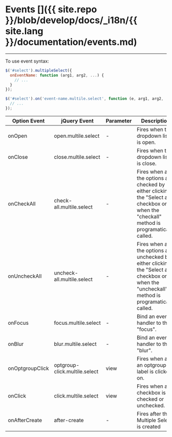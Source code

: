 # Events []({{ site.repo }}/blob/develop/docs/_i18n/{{ site.lang }}/documentation/events.md)

---

To use event syntax:

```js
$('#select').multipleSelect({
  onEventName: function (arg1, arg2, ...) {
    // ...
  }
});

$('#select').on('event-name.multile.select', function (e, arg1, arg2, ...) {
  // ...
});
```

<div class="start-table"></div>

| Option Event    | jQuery Event                  | Parameter | Description                                                                                                                                      |
|-----------------|-------------------------------|-----------|--------------------------------------------------------------------------------------------------------------------------------------------------|
| onOpen          | open.multile.select           | -         | Fires when the dropdown list is open.                                                                                                            |
| onClose         | close.multile.select          | -         | Fires when the dropdown list is close.                                                                                                           |
| onCheckAll      | check-all.multile.select      | -         | Fires when all the options are checked by either clicking the "Select all" checkbox or when the "checkall" method is programatically called.     |
| onUncheckAll    | uncheck-all.multile.select    | -         | Fires when all the options are unchecked by either clicking the "Select all" checkbox or when the "uncheckall" method is programatically called. |
| onFocus         | focus.multile.select          | -         | Bind an event handler to the "focus".                                                                                                            |
| onBlur          | blur.multile.select           | -         | Bind an event handler to the "blur".                                                                                                             |
| onOptgroupClick | optgroup-click.multile.select | view      | Fires when a an optgroup label is clicked on.                                                                                                    |
| onClick         | click.multile.select          | view      | Fires when a checkbox is checked or unchecked.                                                                                                   |
| onAfterCreate   | after-create                  | -         | Fires after the Multiple Select is created                                                                                                       |
